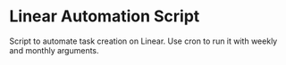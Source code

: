 # Linear Automation Script

Script to automate task creation on Linear. Use cron to run it with weekly and monthly arguments.